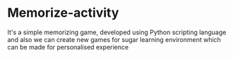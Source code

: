 <h1>Memorize-activity</h1>

It's a simple memorizing game, developed using Python scripting language
and also we can create new games for sugar learning environment which can be made for personalised experience
